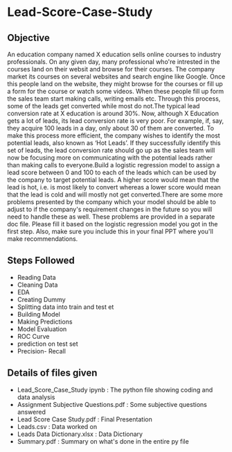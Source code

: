 # Lead-Score-Case-Study
## Objective
An education company named X education sells online courses to industry professionals. On any given day, many professional who're intrested in the courses   land on their websit and browse for their courses. The company market its courses on several websites and search engine like Google. Once this people land on the website, they might browse for the courses or fill up a form for the course or watch some videos. When these people fill up form  the sales team start making calls, writing emails etc. Through this process, some of the leads get converted while most do not.The typical lead conversion rate at X education is around 30%. Now, although X Education gets a lot of leads, its lead conversion rate is very poor. For example, if, say, they acquire 100 leads in a day, only about 30 of them are converted. To make this process more efficient, the company wishes to identify the most potential leads, also known as ‘Hot Leads’. If they successfully identify this set of leads, the lead conversion rate should go up as the sales team will now be focusing more on communicating with the potential leads rather than making calls to everyone.Build a logistic regression model to assign a lead score between 0 and 100 to each of the leads which can be used by the company to target potential leads. A higher score would mean that the lead is hot, i.e. is most likely to convert whereas a lower score would mean that the lead is cold and will mostly not get converted.There are some more problems presented by the company which your model should be able to adjust to if the company's requirement changes in the future so you will need to handle these as well. These problems are provided in a separate doc file. Please fill it based on the logistic regression model you got in the first step. Also, make sure you include this in your final PPT where you'll make recommendations.
## Steps Followed
- Reading Data
- Cleaning Data
- EDA
- Creating Dummy
- Splitting data into train and test et
- Building Model
- Making Predictions
- Model Evaluation
- ROC Curve
- prediction on test set
- Precision- Recall
## Details of files given
- Lead_Score_Case_Study ipynb : The python file showing coding and data analysis
- Assignment Subjective Questions.pdf : Some subjective questions answered
- Lead Score Case Study.pdf : Final Presentation
- Leads.csv : Data worked on
- Leads Data Dictionary.xlsx : Data Dictionary
- Summary.pdf : Summary on what's done in the entire py file
